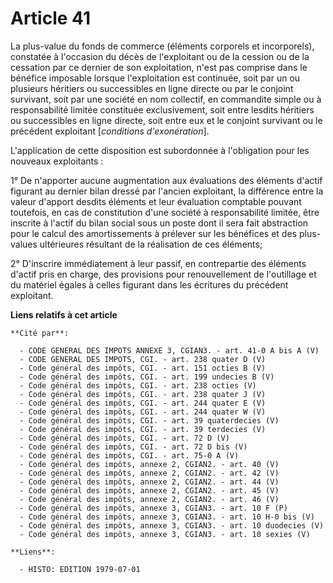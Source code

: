 # Article 41

La plus-value du fonds de commerce (éléments corporels et incorporels), constatée à l'occasion du décès de l'exploitant ou de
la cession ou de la cessation par ce dernier de son exploitation, n'est pas comprise dans le bénéfice imposable lorsque
l'exploitation est continuée, soit par un ou plusieurs héritiers ou successibles en ligne directe ou par le conjoint
survivant, soit par une société en nom collectif, en commandite simple ou à responsabilité limitée constituée exclusivement,
soit entre lesdits héritiers ou successibles en ligne directe, soit entre eux et le conjoint survivant ou le précédent
exploitant [*conditions d'exonération*].

L'application de cette disposition est subordonnée à l'obligation pour les nouveaux exploitants :

1° De n'apporter aucune augmentation aux évaluations des éléments d'actif figurant au dernier bilan dressé par l'ancien
exploitant, la différence entre la valeur d'apport desdits éléments et leur évaluation comptable pouvant toutefois, en cas de
constitution d'une société à responsabilité limitée, être inscrite à l'actif du bilan social sous un poste dont il sera fait
abstraction pour le calcul des amortissements à prélever sur les bénéfices et des plus-values ultérieures résultant de la
réalisation de ces éléments;

2° D'inscrire immédiatement à leur passif, en contrepartie des éléments d'actif pris en charge, des provisions pour
renouvellement de l'outillage et du matériel égales à celles figurant dans les écritures du précédent exploitant.

**Liens relatifs à cet article**

	**Cité par**:

	  - CODE GENERAL DES IMPOTS ANNEXE 3, CGIAN3. - art. 41-0 A bis A (V)
	  - CODE GENERAL DES IMPOTS, CGI. - art. 238 quater D (V)
	  - Code général des impôts, CGI. - art. 151 octies B (V)
	  - Code général des impôts, CGI. - art. 199 undecies B (V)
	  - Code général des impôts, CGI. - art. 238 octies (V)
	  - Code général des impôts, CGI. - art. 238 quater J (V)
	  - Code général des impôts, CGI. - art. 244 quater E (V)
	  - Code général des impôts, CGI. - art. 244 quater W (V)
	  - Code général des impôts, CGI. - art. 39 quaterdecies (V)
	  - Code général des impôts, CGI. - art. 39 terdecies (V)
	  - Code général des impôts, CGI. - art. 72 D (V)
	  - Code général des impôts, CGI. - art. 72 D bis (V)
	  - Code général des impôts, CGI. - art. 75-0 A (V)
	  - Code général des impôts, annexe 2, CGIAN2. - art. 40 (V)
	  - Code général des impôts, annexe 2, CGIAN2. - art. 42 (V)
	  - Code général des impôts, annexe 2, CGIAN2. - art. 44 (V)
	  - Code général des impôts, annexe 2, CGIAN2. - art. 45 (V)
	  - Code général des impôts, annexe 2, CGIAN2. - art. 46 (V)
	  - Code général des impôts, annexe 3, CGIAN3. - art. 10 F (P)
	  - Code général des impôts, annexe 3, CGIAN3. - art. 10 H-0 bis (V)
	  - Code général des impôts, annexe 3, CGIAN3. - art. 10 duodecies (V)
	  - Code général des impôts, annexe 3, CGIAN3. - art. 10 sexies (V)

	**Liens**:

	  - HISTO: EDITION 1979-07-01
